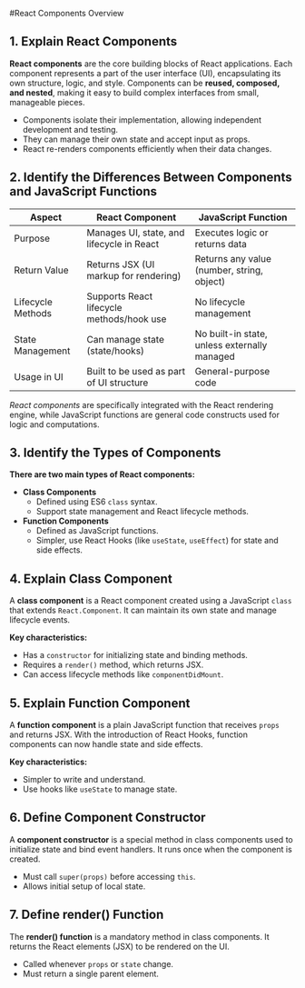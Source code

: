 #React Components Overview

## 1. Explain React Components

**React components** are the core building blocks of React applications. Each component represents a part of the user interface (UI), encapsulating its own structure, logic, and style. Components can be **reused, composed, and nested**, making it easy to build complex interfaces from small, manageable pieces.

- Components isolate their implementation, allowing independent development and testing.
- They can manage their own state and accept input as props.
- React re-renders components efficiently when their data changes.

## 2. Identify the Differences Between Components and JavaScript Functions

| Aspect               | React Component                                 | JavaScript Function                        |
|----------------------|------------------------------------------------|--------------------------------------------|
| Purpose              | Manages UI, state, and lifecycle in React      | Executes logic or returns data             |
| Return Value         | Returns JSX (UI markup for rendering)          | Returns any value (number, string, object) |
| Lifecycle Methods    | Supports React lifecycle methods/hook use      | No lifecycle management                    |
| State Management     | Can manage state (state/hooks)                 | No built-in state, unless externally managed|
| Usage in UI          | Built to be used as part of UI structure       | General-purpose code                       |

*React components* are specifically integrated with the React rendering engine, while JavaScript functions are general code constructs used for logic and computations.

## 3. Identify the Types of Components

**There are two main types of React components:**

- **Class Components**
  - Defined using ES6 `class` syntax.
  - Support state management and React lifecycle methods.
- **Function Components**
  - Defined as JavaScript functions.
  - Simpler, use React Hooks (like `useState`, `useEffect`) for state and side effects.

## 4. Explain Class Component

A **class component** is a React component created using a JavaScript `class` that extends `React.Component`. It can maintain its own state and manage lifecycle events.

**Key characteristics:**
- Has a `constructor` for initializing state and binding methods.
- Requires a `render()` method, which returns JSX.
- Can access lifecycle methods like `componentDidMount`.


## 5. Explain Function Component

A **function component** is a plain JavaScript function that receives `props` and returns JSX. With the introduction of React Hooks, function components can now handle state and side effects.

**Key characteristics:**
- Simpler to write and understand.
- Use hooks like `useState` to manage state.


## 6. Define Component Constructor

A **component constructor** is a special method in class components used to initialize state and bind event handlers. It runs once when the component is created.

- Must call `super(props)` before accessing `this`.
- Allows initial setup of local state.


## 7. Define render() Function

The **render() function** is a mandatory method in class components. It returns the React elements (JSX) to be rendered on the UI.

- Called whenever `props` or `state` change.
- Must return a single parent element.


